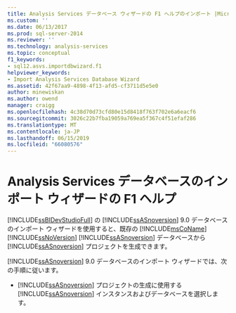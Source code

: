 ```yaml
---
title: Analysis Services データベース ウィザードの F1 ヘルプのインポート |Microsoft Docs
ms.custom: ''
ms.date: 06/13/2017
ms.prod: sql-server-2014
ms.reviewer: ''
ms.technology: analysis-services
ms.topic: conceptual
f1_keywords:
- sql12.asvs.importdbwizard.f1
helpviewer_keywords:
- Import Analysis Services Database Wizard
ms.assetid: 42f67aa9-4898-4f13-afd5-cf3711d5e5e0
author: minewiskan
ms.author: owend
manager: craigg
ms.openlocfilehash: 4c38d70d73cfd80e15d8418f763f702e6a6eacf6
ms.sourcegitcommit: 3026c22b7fba19059a769ea5f367c4f51efaf286
ms.translationtype: MT
ms.contentlocale: ja-JP
ms.lasthandoff: 06/15/2019
ms.locfileid: "66080576"
---
```

# <a name="import-analysis-services-database-wizard-f1-help"></a>Analysis Services データベースのインポート ウィザードの F1 ヘルプ
  [!INCLUDE[ssBIDevStudioFull](../includes/ssbidevstudiofull-md.md)] の [!INCLUDE[ssASnoversion](../includes/ssasnoversion-md.md)] 9.0 データベースのインポート ウィザードを使用すると、既存の [!INCLUDE[msCoName](../includes/msconame-md.md)] [!INCLUDE[ssNoVersion](../includes/ssnoversion-md.md)] [!INCLUDE[ssASnoversion](../includes/ssasnoversion-md.md)] データベースから [!INCLUDE[ssASnoversion](../includes/ssasnoversion-md.md)] プロジェクトを生成できます。  
  
 [!INCLUDE[ssASnoversion](../includes/ssasnoversion-md.md)] 9.0 データベースのインポート ウィザードでは、次の手順に従います。  
  
-   [!INCLUDE[ssASnoversion](../includes/ssasnoversion-md.md)] プロジェクトの生成に使用する [!INCLUDE[ssASnoversion](../includes/ssasnoversion-md.md)] インスタンスおよびデータベースを選択します。  
  
  
